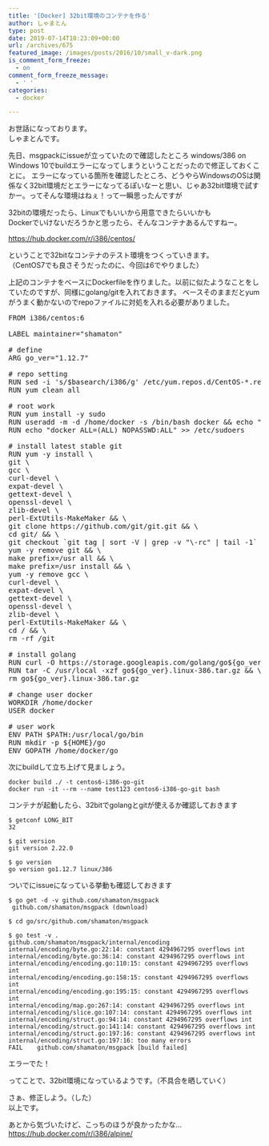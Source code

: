 ```yaml
---
title: '[Docker] 32bit環境のコンテナを作る'
author: しゃまとん
type: post
date: 2019-07-14T10:23:09+00:00
url: /archives/675
featured_image: /images/posts/2016/10/small_v-dark.png
is_comment_form_freeze:
  - on
comment_form_freeze_message:
  - ' '
categories:
  - docker

---
```

 お世話になっております。  
しゃまとんです。  
  
先日、msgpackにissueが立っていたので確認したところ windows/386 on Windows 10でbuildエラーになってしまうということだったので修正しておくことに。 エラーになっている箇所を確認したところ、どうやらWindowsのOSは関係なく32bit環境だとエラーになってるぽいなーと思い、じゃあ32bit環境で試すかー。ってそんな環境はねぇ！って一瞬思ったんですが  
  
32bitの環境だったら、Linuxでもいいから用意できたらいいかも  
Dockerでいけないだろうかと思ったら、そんなコンテナあるんですねー。  
  
<https://hub.docker.com/r/i386/centos/>  
  
ということで32bitなコンテナのテスト環境をつくっていきます。  
（CentOS7でも良さそうだったのに、今回は6でやりました）  
  
上記のコンテナをベースにDockerfileを作りました。以前に似たようなことをしていたのですが、同様にgolang/gitを入れておきます。 ベースそのままだとyumがうまく動かないのでrepoファイルに対処を入れる必要がありました。 

<pre class="wp-block-preformatted">FROM i386/centos:6
 
LABEL maintainer="shamaton"
 
# define
ARG go_ver="1.12.7"
 
# repo setting
RUN sed -i 's/$basearch/i386/g' /etc/yum.repos.d/CentOS-*.repo
RUN yum clean all

# root work
RUN yum install -y sudo
RUN useradd -m -d /home/docker -s /bin/bash docker && echo "docker:docker" | chpasswd
RUN echo "docker ALL=(ALL) NOPASSWD:ALL" >> /etc/sudoers
 
# install latest stable git
RUN yum -y install \
git \
gcc \
curl-devel \
expat-devel \
gettext-devel \
openssl-devel \
zlib-devel \
perl-ExtUtils-MakeMaker && \
git clone https://github.com/git/git.git && \
cd git/ && \
git checkout `git tag | sort -V | grep -v "\-rc" | tail -1` && \
yum -y remove git && \
make prefix=/usr all && \
make prefix=/usr install && \
yum -y remove gcc \
curl-devel \
expat-devel \
gettext-devel \
openssl-devel \
zlib-devel \
perl-ExtUtils-MakeMaker && \
cd / && \
rm -rf /git
 
# install golang
RUN curl -O https://storage.googleapis.com/golang/go${go_ver}.linux-386.tar.gz
RUN tar -C /usr/local -xzf go${go_ver}.linux-386.tar.gz && \
rm go${go_ver}.linux-386.tar.gz
 
# change user docker
WORKDIR /home/docker
USER docker
 
# user work
ENV PATH $PATH:/usr/local/go/bin
RUN mkdir -p ${HOME}/go
ENV GOPATH /home/docker/go</pre> 次にbuildして立ち上げて見ましょう。 

<pre class="wp-block-code"><code>docker build ./ -t centos6-i386-go-git
docker run -it --rm --name test123 centos6-i386-go-git bash</code></pre> コンテナが起動したら、32bitでgolangとgitが使えるか確認しておきます 

<pre class="wp-block-code"><code>$ getconf LONG_BIT
32

$ git version
git version 2.22.0

$ go version
go version go1.12.7 linux/386</code></pre> ついでにissueになっている挙動も確認しておきます 

<pre class="wp-block-code"><code>$ go get -d -v github.com/shamaton/msgpack
 github.com/shamaton/msgpack (download)

$ cd go/src/github.com/shamaton/msgpack

$ go test -v .
github.com/shamaton/msgpack/internal/encoding
internal/encoding/byte.go:22:14: constant 4294967295 overflows int
internal/encoding/byte.go:36:14: constant 4294967295 overflows int
internal/encoding/encoding.go:110:15: constant 4294967295 overflows int
internal/encoding/encoding.go:158:15: constant 4294967295 overflows int
internal/encoding/encoding.go:195:15: constant 4294967295 overflows int
internal/encoding/map.go:267:14: constant 4294967295 overflows int
internal/encoding/slice.go:107:14: constant 4294967295 overflows int
internal/encoding/struct.go:94:14: constant 4294967295 overflows int
internal/encoding/struct.go:141:14: constant 4294967295 overflows int
internal/encoding/struct.go:197:16: constant 4294967295 overflows int
internal/encoding/struct.go:197:16: too many errors
FAIL    github.com/shamaton/msgpack [build failed] </code></pre> エラーでた！

  
ってことで、32bit環境になっているようです。（不具合を晒していく）  
  
さぁ、修正しよう。（した）  
以上です。  
  
あとから気づいたけど、こっちのほうが良かったかな&#8230; <https://hub.docker.com/r/i386/alpine/>